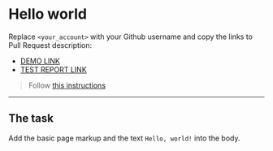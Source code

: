 # Hello world
Replace `<your_account>` with your Github username and copy the links to Pull Request description:
- [DEMO LINK](https://aleksandr-semerenko.github.io/layout_hello-world/)
- [TEST REPORT LINK](https://aleksandr-semerenko.github.io/layout_hello-world/report/html_report/)

> Follow [this instructions](https://github.com/mate-academy/layout_task-guideline#how-to-solve-the-layout-tasks-on-github)
___

## The task 
Add the basic page markup and the text `Hello, world!` into the body.
